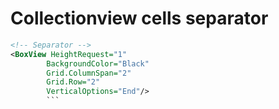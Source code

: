 # Collectionview cells separator

```xml
<!-- Separator -->
<BoxView HeightRequest="1"
        BackgroundColor="Black"
        Grid.ColumnSpan="2"
        Grid.Row="2"
        VerticalOptions="End"/>
        ```